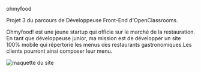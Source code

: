 ohmyfood

Projet 3 du parcours de Développeuse Front-End d'OpenClassrooms.



Ohmyfood! est une jeune startup qui officie sur le marché de la restauration. En tant que développeuse junior, ma mission est  de développer 
un site 100% mobile qui répertorie les menus des restaurants gastronomiques.Les clients pourront ainsi composer leur menu. 

<img src="https://user.oc-static.com/upload/2020/08/24/15982605908418_Maquettes%20Ohmyfood.jpg" alt="maquette du site" />
